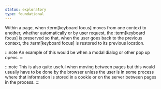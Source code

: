 ```yaml
---
status: exploratory
type: foundational
---
```


Within a page, when :term[keyboard focus] moves from one context to another, whether automatically or by user request, the :term[keyboard focus] is preserved so that, when the user goes back to the previous context, the :term[keyboard focus] is restored to its previous location.

:::note
An example of this would be when a modal dialog or other pop up opens.
:::

:::note
This is also quite useful when moving between pages but this would usually have to be done by the browser unless the user is in some process where that information is stored in a cookie or on the server between pages in the process.
:::
